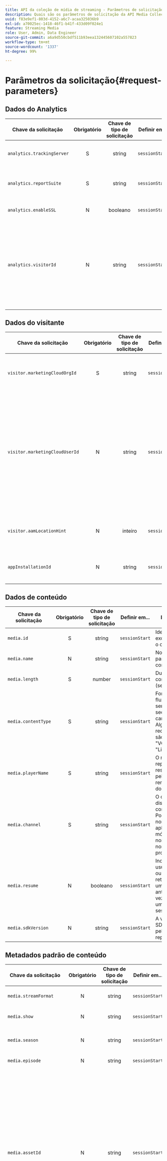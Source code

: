 ```yaml
---
title: API da coleção de mídia de streaming ‐ Parâmetros de solicitação
description: Quais são os parâmetros de solicitação da API Media Collection, as chaves de solicitação e as descrições.
uuid: f83e9ef1-803d-4152-a6c7-acaa325036b9
exl-id: a70025ec-1418-46f1-b41f-433d09f024e1
feature: Streaming Media
role: User, Admin, Data Engineer
source-git-commit: a6a9d550cbdf511b93eea132445607102a557823
workflow-type: tm+mt
source-wordcount: '1337'
ht-degree: 99%

---
```


# Parâmetros da solicitação{#request-parameters}

## Dados do Analytics

| Chave da solicitação  | Obrigatório | Chave de tipo de solicitação | Definir em... |  Descrição  |
| --- | :---: | :---: | :---: | --- |
| `analytics.trackingServer` | S | string | `sessionStart` | O URL do servidor do Adobe Analytics. |
| `analytics.reportSuite` | S | string | `sessionStart` | A ID que identifica os dados de relatórios do Analytics |
| `analytics.enableSSL` | N | booleano | `sessionStart` | True ou false para habilitar o SSL |
| `analytics.visitorId` | N | string | `sessionStart` | A ID de visitante da Adobe é uma ID personalizada que você pode usar em vários aplicativos da Adobe. O `visitorId` do Heartbeat é igual ao `VID.` do Analytics |

## Dados do visitante

| Chave da solicitação  | Obrigatório | Chave de tipo de solicitação | Definir em... |  Descrição  |
| --- | :---: | :---: | :---: | --- |
| `visitor.marketingCloudOrgId` | S | string | `sessionStart` | A ID da organização da Experience Cloud identifica sua organização no sistema da Adobe Experience Cloud |
| `visitor.marketingCloudUserId` | N | string | `sessionStart` | Esta é a ID de usuário da Experience Cloud (ECID). Na maioria dos casos, essa é a ID que você deve usar para identificar um usuário. O `marketingCloudUserId` do Heartbeat é igual ao `MID` no Adobe Analytics. Embora não seja tecnicamente necessário, esse parâmetro é necessário para acessar a família de aplicativos da Experience Cloud. |
| `visitor.aamLocationHint` | N | inteiro | `sessionStart` | Fornece dados de borda do Adobe Audience Manager. Se um valor não for inserido, ele será nulo. |
| `appInstallationId` | N | string | `sessionStart` | O appInstallationId identifica exclusivamente o aplicativo e o dispositivo |

## Dados de conteúdo

| Chave da solicitação  | Obrigatório | Chave de tipo de solicitação | Definir em... |  Descrição  |
| --- | :---: | :---: | :---: | --- |
| `media.id` | S | string | `sessionStart` | Identificador exclusivo para o conteúdo |
| `media.name` | N | string | `sessionStart` | Nome legível para o conteúdo |
| `media.length` | S | number | `sessionStart` | Duração do conteúdo (segundos) |
| `media.contentType` | S | string | `sessionStart` | Formato do fluxo (pode ser qualquer sequência de caracteres. Alguns valores recomendados são &quot;Live&quot;, &quot;VOD&quot; ou &quot;Linear&quot;) |
| `media.playerName` | S | string | `sessionStart` | O nome do reprodutor responsável pela renderização do conteúdo |
| `media.channel` | S | string | `sessionStart` | O canal de distribuição do conteúdo. Pode ser um nome de aplicativo móvel ou um nome de site, nome de propriedade |
| `media.resume` | N | booleano | `sessionStart` | Indica se um usuário está ou não retomando uma sessão anterior (em vez de iniciar uma nova sessão) |
| `media.sdkVersion` | N | string | `sessionStart` | A versão de SDK usada pelo reprodutor |

## Metadados padrão de conteúdo

| Chave da solicitação  | Obrigatório | Chave de tipo de solicitação | Definir em... |  Descrição  |
| --- | :---: | :---: | :---: | --- |
| `media.streamFormat` | N | string | `sessionStart` | Formato do streaming; por exemplo, “HD” |
| `media.show` | N | string | `sessionStart` | O nome do programa ou da série |
| `media.season` | N | string | `sessionStart` | O número da temporada do programa ou da série |
| `media.episode` | N | string | `sessionStart` | O número do episódio |
| `media.assetId` | N | string | `sessionStart` | O identificador exclusivo para o conteúdo do material de vídeo, como o identificador de episódio da série de TV, identificador de material de filme ou identificador de evento ao vivo. Normalmente, essas IDs são derivadas de autoridades de metadados, como EIDR, TMS/Gracenote ou Rovi. Esses identificadores também podem ser de outros sistemas proprietários ou internos. |
| `media.genre` | N | string | `sessionStart` | O tipo de conteúdo conforme definido pelo produtor do conteúdo |
| `media.firstAirDate` | N | string | `sessionStart` | A data quando o conteúdo foi exibido na televisão pela primeira vez |
| `media.firstDigitalDate` | N | string | `sessionStart` | A data quando o conteúdo foi exibido em qualquer plataforma digital pela primeira vez |
| `media.rating` | N | string | `sessionStart` | A classificação conforme definido pelas Diretrizes de controle parental da TV |
| `media.originator` | N | string | `sessionStart` | O criador do conteúdo |
| `media.network` | N | string | `sessionStart` | O nome da rede/canal |
| `media.showType` | N | string | `sessionStart` | O tipo de conteúdo, expresso como um número inteiro entre 0 e 3: <ul> <li>0 - Episódio completo </li> <li>1 - Visualização </li> <li>2 - Clip </li> <li>3 - Outro </li> </ul> |
| `media.adLoad` | N | string | `sessionStart` | O tipo de anúncio carregado |
| `media.pass.mvpd` | N | string | `sessionStart` | O MVPD fornecido pela autenticação da Adobe |
| `media.pass.auth` | N | string | `sessionStart` | Indica que o usuário foi autorizado pela autenticação da Adobe (só pode ser true se estiver definido) |
| `media.dayPart` | N | string | `sessionStart` | A hora do dia em que o conteúdo foi transmitido |
| `media.feed` | N | string | `sessionStart` | O tipo de feed, por exemplo, &quot;West-HD&quot; |

## Dados de publicidade

| Chave da solicitação  | Obrigatório | Chave de tipo de solicitação | Definir em... |  Descrição  |
| --- | :---: | :---: | :---: | --- |
| `media.ad.podFriendlyName` | N | string | `adBreakStart` | O nome amigável do ad break |
| `media.ad.podIndex` | S | inteiro | `adBreakStart` | O índice do pod de anúncios no vídeo |
| `media.ad.podSecond` | S | number | `adBreakStart` | O segundo em que o pod iniciou |
| `media.ad.podPosition` | S | inteiro | `adStart` | O índice do anúncio dentro do ad break que começa em 1 |
| `media.ad.name` | N | string | `adStart` | Nome amigável do anúncio |
| `media.ad.id` | S | string | `adStart` | O nome do anúncio |
| `media.ad.length` | S | number | `adStart` | A duração do anúncio de vídeo em segundos |
| `media.ad.playerName` | S | string | `adStart` | O nome do reprodutor responsável pela renderização do anúncio |

## Metadados de publicidade padrão

| Chave da solicitação  | Obrigatório | Chave de tipo de solicitação | Definir em... |  Descrição  |
| --- | :---: | :---: | :---: | --- |
| `media.ad.advertiser` | N | string | `adStart` | A empresa ou marca cujo produto aparece no anúncio |
| `media.ad.campaignId` | N | string | `adStart` | A ID da campanha publicitária |
| `media.ad.creativeId` | N | string | `adStart` | A ID de criação do anúncio |
| `media.ad.siteId` | N | string | `adStart` | A ID do site do anúncio |
| `media.ad.creativeURL` | N | string | `adStart` | O URL da arte do anúncio |
| `media.ad.placementId` | N | string | `adStart` | A ID de posicionamento do anúncio |

## Dados do capítulo

| Chave da solicitação  | Obrigatório | Chave de tipo de solicitação | Definir em... |  Descrição  |
| --- | :---: | :---: | :---: | --- |
| `media.chapter.index` | S | inteiro | `chapterStart` | Identifica a posição do capítulo no conteúdo |
| `media.chapter.offset` | S | number | `chapterStart` | O segundo na reprodução em que o capítulo inicia |
| `media.chapter.length` | S | number | `chapterStart` | A duração do capítulo em segundos. |
| `media.chapter.friendlyName` | N | string | `chapterStart` | O nome amigável do capítulo |

## Dados de qualidade

| Chave da solicitação  | Obrigatório | Chave de tipo de solicitação | Definir em... |  Descrição  |
| --- | :---: | :---: | :---: | --- |
| `media.qoe.bitrate` | N | inteiro | Qualquer | A taxa média de bits (em bps). A taxa média de bits é calculada como uma média ponderada de todos os valores de taxa de bits relacionados à duração da reprodução ocorridos durante a sessão de reprodução. |
| `media.qoe.droppedFrames` | N | inteiro | Qualquer | O número de quadros soltos na transmissão |
| `media.qoe.framesPerSecond` | N | inteiro | Qualquer | O número de quadros por segundo |
| `media.qoe.timeToStart` | N | inteiro | Qualquer | O tempo (em milissegundos) decorrido entre o momento em que o usuário aperta o play e o conteúdo é carregado e começa a ser reproduzido. |

## Parâmetros da Lei de Privacidade do Consumidor da Califórnia (CCPA)  {#ccpa-params}

| Chave da solicitação  | Obrigatório | Chave de tipo de solicitação | Definir em... |  Descrição  |
| --- | :---: | :---: | :---: | --- |
| `analytics.optOutServerSideForwarding` | N | booleano | `sessionStart` | Definido como true quando o usuário final optou por não ter os dados compartilhados entre o Adobe Analytics e outras soluções da Experience Cloud (por exemplo, Audience Manager) |
| `analytics.optOutShare` | N | booleano | `sessionStart` | Definido como true quando o usuário final optou por não ter seus dados federados (por exemplo, para outros clientes do Adobe Analytics). |

## Detalhes adicionais {#additional-details}

### visitor.marketingCloudUserId

Passe a ID de usuário da Experience Cloud (também conhecida como `MID` ou `MCID`) na chamada de `sessionStart`, ao inclui-la no mapa `params` usando a seguinte chave: **visitor.marketingCloudUserId**. Esse é um recurso útil se você já estiver integrado a outros produtos da Experience Cloud e tiver obtido o MCID.

>[!NOTE]
>
>O Media Analytics (MA) é integrado à família de aplicativos da Experience Cloud (Adobe Analytics, Audience Manager, Target, etc.). Você precisa de uma Experience Cloud ID para acessar esses aplicativos. _A ECID é o que você deve usar para identificar os usuários na maioria dos cenários._

### appInstallationId

* **Se você *não* passar um `appInstallationId` valor -** O back-end do MA não gerará mais um MCID, mas dependerá do Adobe Analytics para fazer isso. A recomendação da Adobe é enviar um MCID, se disponível, ou um `appInstallationId` (juntamente com o `marketingCloudOrgId` ainda obrigatório), para que a API da coleção de mídia gere o MCID e o envie em todas as chamadas.

* **Se você *passar* o `appInstallationId` valor -** O MCID *pode ser* gerado pelo back-end do MA, se você passar valores para os parâmetros `appInstallationId` e o `marketingCloudOrgId` (obrigatório). Se você passar `appInstallationId`, deverá manter o seu valor no lado do cliente. Ele deve ser exclusivo para o aplicativo em um dispositivo e ser mantido enquanto o aplicativo não for reinstalado.

>[!NOTE]
>
>O `appInstallationId` identifica exclusivamente o aplicativo *e o dispositivo*. Ele precisa ser exclusivo para cada aplicativo em cada dispositivo, ou seja, dois usuários usando a mesma versão do mesmo aplicativo em diferentes dispositivos devem enviar um `appInstallationId` diferente (exclusivo), separadamente.

<!-- Initially, there were no browser-based customers. In future this will be part of a two-bullet list, one bullet for Native Apps, the other for Browser apps. The .
\<ul id="ul_iwc_fqt_pbb"\>
 \<li\>For Browser Apps, this should be a first-party cookie that is persistent for as long as the user stays in the same browser. If clients have multiple websites, they need to have different cookies for each site.</li>
</ul> -->

### visitor.marketingCloudOrgId

Além de ser necessário para a geração do MCID quando isso não for fornecido, esse parâmetro também será usado como o valor da ID do publicador (baseado na forma como ao Media Analytics realiza a [correspondência de regras de federação.](/help/use-cases/federated-media.md))

### ID do usuário herdada do Analytics (aid) e IDs do usuário declaradas (customerIDs)

* **analytics.aid:**

  o valor dessa chave deve ser uma sequência de caracteres que representa ID do usuário herdada do Analytics
* **visitor.customerIDs:**

  o valor dessa chave deve ser um objeto com o seguinte formato:

  ```js
  "<<insert your ID name here>>": {  
    "id": " <<insert your id here>>",  
     "authState": <<insert one of 0, 1, 2>>
  }
  ```

Observe que o valor `visitor.customerIDs` pode ter qualquer número de objetos no formato apresentado.

### visitor.aamLocationHint

Este parâmetro indica qual a borda do Adobe Audience Manager (AAM) terá uma ocorrência quando o Adobe Analytics enviar os dados do cliente para o Audience Manager. Se um valor não for inserido, ele será nulo. Isso é particularmente importante quando os usuários finais tendem a usar seus dispositivos em locais geograficamente distantes (por exemplo, Leste dos EUA, Oeste de EUA, Europa, Ásia). Caso contrário, os dados do usuário serão distribuídos por várias bordas do AAM.

### media.resume

Se o aplicativo determinar que uma sessão foi encerrada e retomada posteriormente (por exemplo, o usuário saiu do vídeo, mas eventualmente voltou e o reprodutor retomou o vídeo do indicador de reprodução em que parou), você poderá enviar um parâmetro booleano **media.resume** opcional no recipiente de parâmetros da chamada `sessionStart`.

<!--
| `media.uniqueTimePlayed` | N | Close | The value in seconds of the unique segments of content played during a session. Excludes time played on seek back scenarios in which a viewer is watching the same segment of the content multiple times.  |
-->
